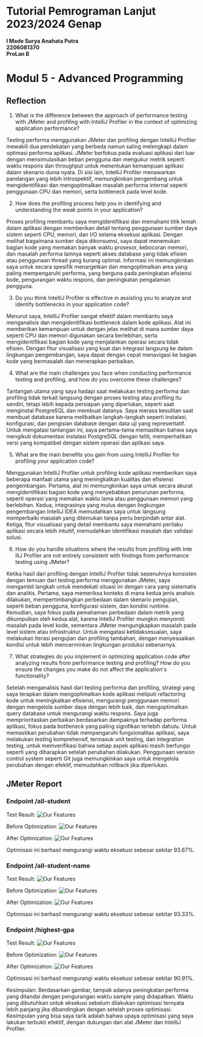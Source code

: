 # **Tutorial Pemrograman Lanjut 2023/2024 Genap**
**I Made Surya Anahata Putra**<br/>
**2206081370**<br/>
**ProLan B**<br/>

# **Modul 5 - Advanced Programming**

## Reflection

1. What is the difference between the approach of performance testing with JMeter and profiling with IntelliJ Profiler in the context of optimizing application performance?

Testing performa menggunakan JMeter dan profiling dengan IntelliJ Profiler mewakili dua pendekatan yang berbeda namun saling melengkapi dalam optimasi performa aplikasi. JMeter berfokus pada evaluasi aplikasi dari luar dengan mensimulasikan beban pengguna dan mengukur metrik seperti waktu respons dan throughput untuk menentukan kemampuan aplikasi dalam skenario dunia nyata. Di sisi lain, IntelliJ Profiler menawarkan pandangan yang lebih introspektif, memungkinkan pengembang untuk mengidentifikasi dan mengoptimalkan masalah performa internal seperti penggunaan CPU dan memori, serta bottleneck pada level kode.

2. How does the profiling process help you in identifying and understanding the weak points in your application?

Proses profiling membantu saya mengidentifikasi dan memahami titik lemah dalam aplikasi dengan memberikan detail tentang penggunaan sumber daya sistem seperti CPU, memori, dan I/O selama eksekusi aplikasi. Dengan melihat bagaimana sumber daya dikonsumsi, saya dapat menemukan bagian kode yang memakan banyak waktu prosesor, kebocoran memori, dan masalah performa lainnya seperti akses database yang tidak efisien atau penggunaan thread yang kurang optimal. Informasi ini memungkinkan saya untuk secara spesifik menargetkan dan mengoptimalkan area yang paling mempengaruhi performa, yang berguna pada peningkatan efisiensi kode, pengurangan waktu respons, dan peningkatan pengalaman pengguna. 

3. Do you think IntelliJ Profiler is effective in assisting you to analyze and identify bottlenecks in your application code?

Menurut saya, IntelliJ Profiler sangat efektif dalam membantu saya menganalisis dan mengidentifikasi bottleneck dalam kode aplikasi. Alat ini memberikan kemampuan untuk dengan jelas melihat di mana sumber daya seperti CPU dan memori digunakan secara berlebihan, serta mengidentifikasi bagian kode yang menjalankan operasi secara tidak efisien. Dengan fitur visualisasi yang kuat dan integrasi langsung ke dalam lingkungan pengembangan, saya dapat dengan cepat menavigasi ke bagian kode yang bermasalah dan menerapkan perbaikan. 

4. What are the main challenges you face when conducting performance testing and profiling, and how do you overcome these challenges?

Tantangan utama yang saya hadapi saat melakukan testing performa dan profiling tidak terkait langsung dengan proses testing atau profiling itu sendiri, tetapi lebih kepada persiapan yang diperlukan, seperti saat menginstal PostgreSQL dan membuat datanya. Saya merasa kesulitan saat membuat database karena melibatkan langkah-langkah seperti instalasi, konfigurasi, dan pengisian database dengan data uji yang representatif. Untuk mengatasi tantangan ini, saya pertama-tama memastikan bahwa saya mengikuti dokumentasi instalasi PostgreSQL dengan teliti, memperhatikan versi yang kompatibel dengan sistem operasi dan aplikasi saya. 

5. What are the main benefits you gain from using IntelliJ Profiler for profiling your application code?

Menggunakan IntelliJ Profiler untuk profiling kode aplikasi memberikan saya beberapa manfaat utama yang meningkatkan kualitas dan efisiensi pengembangan. Pertama, alat ini memungkinkan saya untuk secara akurat mengidentifikasi bagian kode yang menyebabkan penurunan performa, seperti operasi yang memakan waktu lama atau penggunaan memori yang berlebihan. Kedua, integrasinya yang mulus dengan lingkungan pengembangan IntelliJ IDEA memudahkan saya untuk langsung memperbaiki masalah yang ditemukan tanpa perlu berpindah antar alat. Ketiga, fitur visualisasi yang detail membantu saya memahami perilaku aplikasi secara lebih intuitif, memudahkan identifikasi masalah dan validasi solusi.

6. How do you handle situations where the results from profiling with Inte	lliJ Profiler are not entirely consistent with findings from performance testing using JMeter?

Ketika hasil dari profiling dengan IntelliJ Profiler tidak sepenuhnya konsisten dengan temuan dari testing performa menggunakan JMeter, saya mengambil langkah untuk mendekati situasi ini dengan cara yang sistematis dan analitis. Pertama, saya memeriksa konteks di mana kedua jenis analisis dilakukan, mempertimbangkan perbedaan dalam skenario pengujian, seperti beban pengguna, konfigurasi sistem, dan kondisi runtime. Kemudian, saya fokus pada pemahaman perbedaan dalam metrik yang dikumpulkan oleh kedua alat, karena IntelliJ Profiler mungkin menyoroti masalah pada level kode, sementara JMeter mengungkapkan masalah pada level sistem atau infrastruktur. Untuk mengatasi ketidaksesuaian, saya melakukan iterasi pengujian dan profiling tambahan, dengan menyesuaikan kondisi untuk lebih mencerminkan lingkungan produksi sebenarnya. 

7. What strategies do you implement in optimizing application code after analyzing results from performance testing and profiling? How do you ensure the changes you make do not affect the application's functionality?

Setelah menganalisis hasil dari testing performa dan profiling, strategi yang saya terapkan dalam mengoptimalkan kode aplikasi meliputi refactoring kode untuk meningkatkan efisiensi, mengurangi penggunaan memori dengan mengelola sumber daya dengan lebih baik, dan mengoptimalkan query database untuk mengurangi waktu respons. Saya juga memprioritaskan perbaikan berdasarkan dampaknya terhadap performa aplikasi, fokus pada bottleneck yang paling signifikan terlebih dahulu. Untuk memastikan perubahan tidak mempengaruhi fungsionalitas aplikasi, saya melakukan testing komprehensif, termasuk unit testing, dan integration testing, untuk memverifikasi bahwa setiap aspek aplikasi masih berfungsi seperti yang diharapkan setelah perubahan dilakukan. Penggunaan version control system seperti Git juga memungkinkan saya untuk mengelola perubahan dengan efektif, memudahkan rollback jika diperlukan. 

## JMeter Report

### Endpoint /all-student
Test Result:
![Our Features](https://cdn.discordapp.com/attachments/1037716635227799613/1217272814097137804/image.png?ex=66036ca6&is=65f0f7a6&hm=79dc7fb16dad0fc30e82cae87a0a1f6b52c17b71c3e17385b5d71161cec83cba&)

Before Optimization:
![Our Features](https://cdn.discordapp.com/attachments/1037716635227799613/1217273903127203871/image.png?ex=66036daa&is=65f0f8aa&hm=54f818bac6d3e45f8932803048b2912817528be92687e1e8fe348ccca0b7e52f&)

After Optimization:
![Our Features](https://cdn.discordapp.com/attachments/1037716635227799613/1217274197181468732/image.png?ex=66036df0&is=65f0f8f0&hm=bea99c47ed573851897c7c67693dbd64595dd4c7ae22eb504e46d1754c6301d6&)

Optimisasi ini berhasil mengurangi waktu eksekusi sebesar sekitar 93.67%.

### Endpoint /all-student-name
Test Result:
![Our Features](https://cdn.discordapp.com/attachments/1037716635227799613/1217274399976198164/image.png?ex=66036e20&is=65f0f920&hm=1e920684cb529e6f186a4637a22d91409980e26bc0462a1f9d55efd29b5b306b&)

Before Optimization:
![Our Features](https://cdn.discordapp.com/attachments/1037716635227799613/1217273676224008242/image.png?ex=66036d74&is=65f0f874&hm=10ea82c2f15c9e6bf8623ef37c212997000a49b6c0876492fa189769aebc06db&)

After Optimization:
![Our Features](https://cdn.discordapp.com/attachments/1037716635227799613/1217274987891654766/image.png?ex=66036eac&is=65f0f9ac&hm=e063788c87f1641503895e7dfde22946f54c37d020be351c967518ce1b5f6159&)

Optimisasi ini berhasil mengurangi waktu eksekusi sebesar sekitar 93.33%.

### Endpoint /highest-gpa
Test Result:
![Our Features](https://cdn.discordapp.com/attachments/1037716635227799613/1217274685193195642/image.png?ex=66036e64&is=65f0f964&hm=676fb3051112f99be7d6ccebcff0c3229dc915cc1fd1f45899fe5d0f5ec00951&)

Before Optimization:
![Our Features](https://cdn.discordapp.com/attachments/1037716635227799613/1217274650778665041/image.png?ex=66036e5c&is=65f0f95c&hm=ddb78f4ee8b2be97c0fd18b9a9dc95e4b2815fd3c18cf245592a34a6ab94a88e&)

After Optimization:
![Our Features](https://cdn.discordapp.com/attachments/1037716635227799613/1217275036877197333/image.png?ex=66036eb8&is=65f0f9b8&hm=981134f0fdf4df6ab2535bfc783b165c5cd46f27a304f75a6b6151b3f98946e6&)

Optimisasi ini berhasil mengurangi waktu eksekusi sebesar sekitar 90.91%.

Kesimpulan:
Berdasarkan gambar, tampak adanya peningkatan performa yang ditandai dengan pengurangan waktu sample yang didapatkan. Waktu yang dibutuhkan untuk eksekusi sebelum dilakukan optimisasi ternyata lebih panjang jika dibandingkan dengan setelah proses optimisasi. Kesimpulan yang bisa saya tarik adalah bahwa upaya optimisasi yang saya lakukan terbukti efektif, dengan dukungan dari alat JMeter dan IntelliJ Profiler.